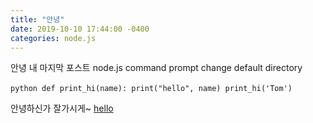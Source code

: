 ```yaml
---
title: "안녕"
date: 2019-10-10 17:44:00 -0400
categories: node.js
---
```

안녕 내 마지막 포스트
node.js command prompt change default directory




​```python
def print_hi(name):
  print("hello", name)
print_hi('Tom')
​```

안녕하신가 잘가시게~ [hello]

[jekyll-docs]: https://jekyllrb.com/docs/home
[jekyll-gh]:   https://github.com/jekyll/jekyll
[jekyll-talk]: https://talk.jekyllrb.com/
[hello]: https://chinsun99.github.io/
